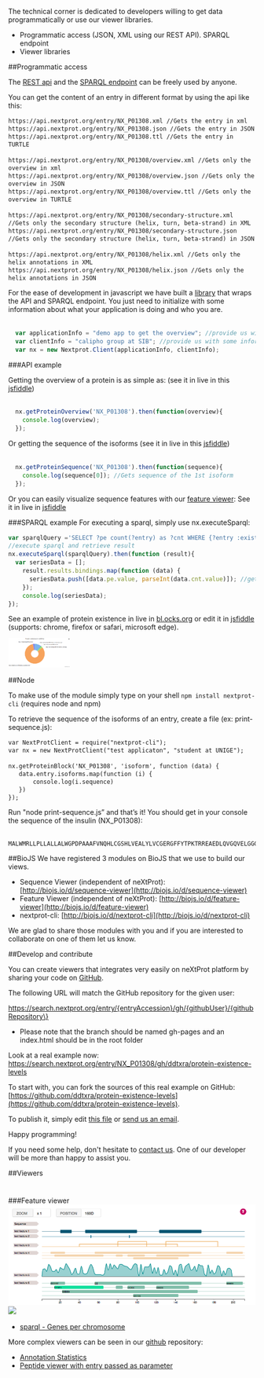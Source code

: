 The technical corner is dedicated to developers willing to get data programmatically or use our viewer libraries.

* Programmatic access (JSON, XML using our REST API). SPARQL endpoint 
* Viewer libraries

##Programmatic access

The [REST api](https://api.nextprot.org) and the [SPARQL endpoint](https://api.nextprot.org/sparql) can be freely used by anyone.

You can get the content of an entry in different format by using the api like this:

```
https://api.nextprot.org/entry/NX_P01308.xml //Gets the entry in xml
https://api.nextprot.org/entry/NX_P01308.json //Gets the entry in JSON
https://api.nextprot.org/entry/NX_P01308.ttl //Gets the entry in TURTLE

https://api.nextprot.org/entry/NX_P01308/overview.xml //Gets only the overview in xml
https://api.nextprot.org/entry/NX_P01308/overview.json //Gets only the overview in JSON
https://api.nextprot.org/entry/NX_P01308/overview.ttl //Gets only the overview in TURTLE

https://api.nextprot.org/entry/NX_P01308/secondary-structure.xml //Gets only the secondary structure (helix, turn, beta-strand) in XML
https://api.nextprot.org/entry/NX_P01308/secondary-structure.json //Gets only the secondary structure (helix, turn, beta-strand) in JSON

https://api.nextprot.org/entry/NX_P01308/helix.xml //Gets only the helix annotations in XML
https://api.nextprot.org/entry/NX_P01308/helix.json //Gets only the helix annotations in JSON
```

For the ease of development in javascript we have built a [library](https://github.com/calipho-sib/nextprot-js) that wraps the API and SPARQL endpoint. You just need to initialize with some information about what your application is doing and who you are.

```javascript

  var applicationInfo = "demo app to get the overview"; //provide us with some information about what your app is doing
  var clientInfo = "calipho group at SIB"; //provide us with some information about who you are
  var nx = new Nextprot.Client(applicationInfo, clientInfo);

```

###API example

Getting the overview of a protein is as simple as: (see it in live in this [jsfiddle](http://jsfiddle.net/ddtxra/Lqkmuzm3/)\)

```javascript

  nx.getProteinOverview('NX_P01308').then(function(overview){
    console.log(overview);
  });  

```

Or getting the sequence of the isoforms (see it in live in this [jsfiddle](http://jsfiddle.net/ddtxra/9Lt6n8jb/3/)\)

```javascript

  nx.getProteinSequence('NX_P01308').then(function(sequence){
    console.log(sequence[0]); //Gets sequence of the 1st isoform
  });  

```

Or you can easily visualize sequence features with our [feature viewer](https://github.com/calipho-sib/feature-viewer): See it in live in [jsfiddle](http://jsfiddle.net/ddtxra/fm51dwz7/4/)

###SPARQL example For executing a sparql, simply use nx.executeSparql:

```javascript
var sparqlQuery ='SELECT ?pe count(?entry) as ?cnt WHERE {?entry :existence ?pe} group by ?pe';
//execute sparql and retrieve result
nx.executeSparql(sparqlQuery).then(function (result){
  var seriesData = [];
    result.results.bindings.map(function (data) {
      seriesData.push([data.pe.value, parseInt(data.cnt.value)]); //gets number of entries
    });
    console.log(seriesData);
});
```

See an example of protein existence in live in [bl.ocks.org](http://bl.ocks.org/ddtxra/a1fd0e5613ed6b72ff8f) or edit it in [jsfiddle](http://jsfiddle.net/ddtxra/x3umjp67/) (supports: chrome, firefox or safari, microsoft edge).

<a href="http://bl.ocks.org/ddtxra/a1fd0e5613ed6b72ff8f" target="_blank"> <img width="25%" src="https://raw.githubusercontent.com/calipho-sib/nextprot-docs/master/help/assets/pie-protein-chart-existence.png"/></a>

##Node

To make use of the module simply type on your shell `npm install nextprot-cli` (requires node and npm)

To retrieve the sequence of the isoforms of an entry, create a file (ex: print-sequence.js):

```
var NextProtClient = require("nextprot-cli");
var nx = new NextProtClient("test applicaton", "student at UNIGE");

nx.getProteinBlock('NX_P01308', 'isoform', function (data) {
   data.entry.isoforms.map(function (i) {
       console.log(i.sequence)
   })
});
```

Run "node print-sequence.js” and that’s it! You should get in your console the sequence of the insulin (NX_P01308):

```
	MALWMRLLPLLALLALWGPDPAAAFVNQHLCGSHLVEALYLVCGERGFFYTPKTRREAEDLQVGQVELGGGPGAGSLQPLALEGSLQKRGIVEQCCTSICSLYQLENYCN
```

##BioJS We have registered 3 modules on BioJS that we use to build our views.

-	Sequence Viewer (independent of neXtProt): [http://biojs.io/d/sequence-viewer](http://biojs.io/d/sequence-viewer)
-	Feature Viewer (independent of neXtProt): [http://biojs.io/d/feature-viewer](http://biojs.io/d/feature-viewer)
-	nextprot-cli: [http://biojs.io/d/nextprot-cli](http://biojs.io/d/nextprot-cli)

We are glad to share those modules with you and if you are interested to collaborate on one of them let us know.

##Develop and contribute

You can create viewers that integrates very easily on neXtProt platform by sharing your code on [GitHub](https://www.github.com/).

The following URL will match the GitHub repository for the given user:

https://search.nextprot.org/entry/{entryAccession}/gh/{githubUser}/{githubRepository\}

-	Please note that the branch should be named gh-pages and an index.html should be in the root folder

Look at a real example now: https://search.nextprot.org/entry/NX_P01308/gh/ddtxra/protein-existence-levels

To start with, you can fork the sources of this real example on GitHub: [https://github.com/ddtxra/protein-existence-levels](https://github.com/ddtxra/protein-existence-levels). 

To publish it, simply edit [this file](https://github.com/calipho-sib/nextprot-docs/edit/master/json-config/community-entry-viewers.json) or [send us an email](mailto:support@nextprot.org).

Happy programming!

If you need some help, don't hesitate to [contact us](mailto:support@nextprot.org). One of our developer will be more than happy to assist you.

##Viewers
<h1 id="viewers"></h1>

###Feature viewer
<img src="assets/feature-viewer-screenshot.png"></img>
<a href="https://cdn.rawgit.com/calipho-sib/feature-viewer/v0.1.40/examples/index.html" target="_blank"> <img width="25%" src="https://cdn.rawgit.com/calipho-sib/nextprot-docs/develop/help/assets/feature-viewer-screenshot.png"/></a>

-	[sparql - Genes per chromosome](http://bl.ocks.org/ddtxra/4a5189dba66cd84aefd1)

More complex viewers can be seen in our [github](https://github.com/calipho-sib/nextprot-viewers) repository:

-	[Annotation Statistics](https://cdn.rawgit.com/calipho-sib/nextprot-viewers/master/statistics/annotations/app/index.html)
-	[Peptide viewer with entry passed as parameter](https://cdn.rawgit.com/calipho-sib/nextprot-viewers/master/peptides/app/index.html?nxentry=NX_P46976)
